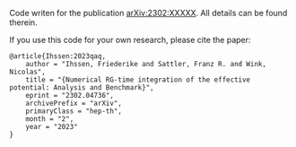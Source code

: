 Code writen for the publication [arXiv:2302:XXXXX](https://arxiv.org/).
All details can be found therein.

If you use this code for your own research, please cite the paper:
```
@article{Ihssen:2023qaq,
    author = "Ihssen, Friederike and Sattler, Franz R. and Wink, Nicolas",
    title = "{Numerical RG-time integration of the effective potential: Analysis and Benchmark}",
    eprint = "2302.04736",
    archivePrefix = "arXiv",
    primaryClass = "hep-th",
    month = "2",
    year = "2023"
}
```
